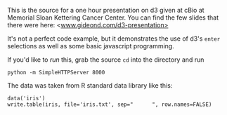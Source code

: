 This is the source for a one hour presentation on d3 given at cBio at Memorial
Sloan Kettering Cancer Center.  You can find the few slides that there were
here: <www.gideond.com/d3-presentation>

It's not a perfect code example, but it demonstrates the use of d3's `enter`
selections as well as some basic javascript programming.

If you'd like to *run* this, grab the source `cd` into the directory and run

    python -m SimpleHTTPServer 8000

The data was taken from R standard data library like this:

    data('iris')
    write.table(iris, file='iris.txt', sep="      ", row.names=FALSE)
